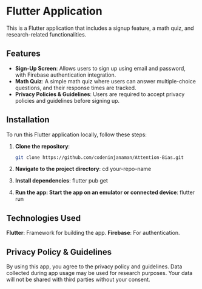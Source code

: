 # Flutter Application

This is a Flutter application that includes a signup feature, a math quiz, and research-related functionalities.

## Features
- **Sign-Up Screen**: Allows users to sign up using email and password, with Firebase authentication integration.
- **Math Quiz**: A simple math quiz where users can answer multiple-choice questions, and their response times are tracked.
- **Privacy Policies & Guidelines**: Users are required to accept privacy policies and guidelines before signing up.
  
## Installation
To run this Flutter application locally, follow these steps:

1. **Clone the repository**:
   ```bash
   git clone https://github.com/codeninjanaman/Attention-Bias.git

2. **Navigate to the project directory**:
   cd your-repo-name

3. **Install dependencies**:
   flutter pub get

4. **Run the app: Start the app on an emulator or connected device**:
   flutter run


## Technologies Used
**Flutter**: 
Framework for building the app.
**Firebase**:
For authentication.


## Privacy Policy & Guidelines
By using this app, you agree to the privacy policy and guidelines. Data collected during app usage may be used for research purposes. Your data will not be shared with third parties without your consent.